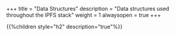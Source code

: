 +++
title = "Data Structures"
description = "Data structures used throughout the IPFS stack"
weight = 1
alwaysopen = true
+++

{{%children style="h2" description="true"%}}
